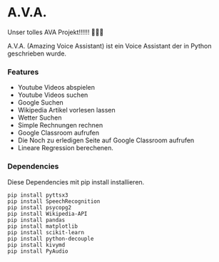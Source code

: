 # A.V.A.
Unser tolles AVA Projekt!!!!!! 🤯🤖💀

A.V.A. (Amazing Voice Assistant) ist ein Voice Assistant der in Python geschrieben wurde. 

### Features
- Youtube Videos abspielen
- Youtube Videos suchen
- Google Suchen
- Wikipedia Artikel vorlesen lassen
- Wetter Suchen
- Simple Rechnungen rechnen
- Google Classroom aufrufen
- Die Noch zu erledigen Seite auf Google Classroom aufrufen
- Lineare Regression berechenen.

### Dependencies
Diese Dependencies mit pip install installieren.
```
pip install pyttsx3
pip install SpeechRecognition
pip install psycopg2
pip install Wikipedia-API
pip install pandas
pip install matplotlib
pip install scikit-learn
pip install python-decouple
pip install kivymd
pip install PyAudio
```
